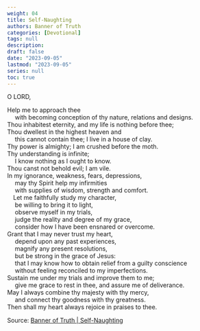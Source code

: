 ```yaml
---
weight: 04
title: Self-Naughting
authors: Banner of Truth
categories: [Devotional]
tags: null
description: 
draft: false
date: "2023-09-05"
lastmod: "2023-09-05"
series: null
toc: true
---
```


<!--more-->

<!-- Tab links -->

O LORD,

<span class = "mark.lemon">Help me to approach thee</span>
<br>&emsp;  with becoming conception of thy nature, relations and designs.
<br>Thou inhabitest eternity, and my life is nothing before thee;
<br>Thou dwellest in the highest heaven and
<br>&emsp;  this cannot contain thee; I live in a house of clay.
<br>Thy power is almighty; I am crushed before the moth.
<br>Thy understanding is infinite;
<br>&emsp;   I know nothing as I ought to know.
<br>Thou canst not behold evil; I am vile.
<br>In my ignorance, weakness, fears, depressions,
<br>&emsp;  may thy Spirit help my infirmities
<br>&emsp;    with supplies of wisdom, strength and comfort.
<br>&emsp;Let me faithfully study my character,
<br>&emsp;  be willing to bring it to light,
<br>&emsp;  observe myself in my trials,
<br>&emsp;  judge the reality and degree of my grace,
<br>&emsp;  consider how I have been ensnared or overcome.
<br>Grant that I may never trust my heart,
<br>&emsp;  depend upon any past experiences,
<br>&emsp;  magnify any present resolutions,
<br>&emsp;  but be strong in the grace of Jesus:
<br>&emsp;  that I may know how to obtain relief from a guilty conscience
<br>&emsp;  without feeling reconciled to my imperfections.
<br>Sustain me under my trials and improve them to me;
<br>&emsp;  give me grace to rest in thee, and assure me of deliverance.
<br>May I always combine thy majesty with thy mercy,
<br>&emsp;  and connect thy goodness with thy greatness.
<br>Then shall my heart always rejoice in praises to thee.
  
Source: <a href = "https://banneroftruth.org/us/devotional/self-noughting/" target="_blank" rel="noopener noreferrer">Banner of Truth | Self-Naughting</a>